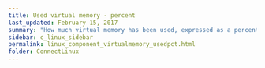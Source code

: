 ```yaml
---
title: Used virtual memory - percent
last_updated: February 15, 2017
summary: "How much virtual memory has been used, expressed as a percentage of total virtual memory."
sidebar: c_linux_sidebar
permalink: linux_component_virtualmemory_usedpct.html
folder: ConnectLinux
---
```

